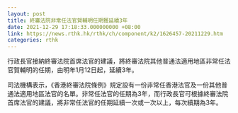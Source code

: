 ```yaml
---
layout: post
title: 終審法院非常任法官賀輔明任期獲延續3年
date: 2021-12-29 17:18:33.000000000 +08:00
link: https://news.rthk.hk/rthk/ch/component/k2/1626457-20211229.htm
categories: rthk
---
```


行政長官接納終審法院首席法官的建議，將終審法院其他普通法適用地區非常任法官賀輔明的任期，由明年1月12日起，延續3年。
 
司法機構表示，《香港終審法院條例》規定設有一份非常任香港法官及一份其他普通法適用地區法官的名單。非常任法官的任期為3年，而行政長官可根據終審法院首席法官的建議，將非常任法官的任期延續一次或一次以上，每次續期為3年。
